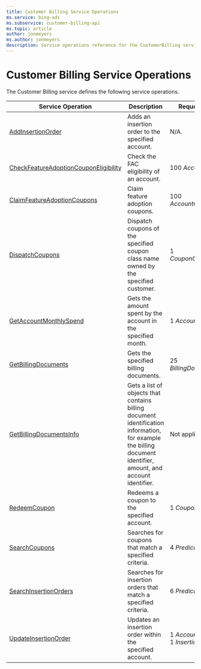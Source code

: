 ```yaml
---
title: Customer Billing Service Operations
ms.service: bing-ads
ms.subservice: customer-billing-api
ms.topic: article
author: jonmeyers
ms.author: jonmeyers
description: Service operations reference for the CustomerBilling service.
---
```

# Customer Billing Service Operations
The Customer Billing service defines the following service operations.

|Service Operation|Description|Request Limits|
|---|---|---|
|[AddInsertionOrder](addinsertionorder.md)|Adds an insertion order to the specified account.|N/A.|
|[CheckFeatureAdoptionCouponEligibility](checkfeatureadoptioncouponeligibility.md)|Check the FAC eligibility of an account.|100 *AccountIds*|
|[ClaimFeatureAdoptionCoupons](claimfeatureadoptioncoupons.md)|Claim feature adoption coupons.|100 *AccountCouponPairs*|
|[DispatchCoupons](dispatchcoupons.md)|Dispatch coupons of the specified coupon class name owned by the specified customer.|1 *CouponClassName*|
|[GetAccountMonthlySpend](getaccountmonthlyspend.md)|Gets the amount spent by the account in the specified month.|1 *AccountId*|
|[GetBillingDocuments](getbillingdocuments.md)|Gets the specified billing documents.|25 *BillingDocumentInfo*|
|[GetBillingDocumentsInfo](getbillingdocumentsinfo.md)|Gets a list of objects that contains billing document identification information, for example the billing document identifier, amount, and account identifier.|Not applicable.|
|[RedeemCoupon](redeemcoupon.md)|Redeems a coupon to the specified account.|1 *CouponCode*|
|[SearchCoupons](searchcoupons.md)|Searches for coupons that match a specified criteria.|4 *Predicates*|
|[SearchInsertionOrders](searchinsertionorders.md)|Searches for insertion orders that match a specified criteria.|6 *Predicates*|
|[UpdateInsertionOrder](updateinsertionorder.md)|Updates an insertion order within the specified account.|1 *AccountId*<br/>1 *InsertionOrder*|
